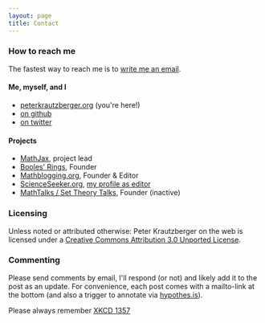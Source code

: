 ```yaml
---
layout: page
title: Contact
---
```



### How to reach me

The fastest way to reach me is to [write me an email](mailto:p.krautzberger@gmail.com).

#### Me, myself, and I

*   [peterkrautzberger.org](http://www.peterkrautzberger.org) (you're here!)
*   [on github](http://github.com/pkra)
*   [on twitter](http://twitter.com/pkrautz)

#### Projects

*   [MathJax](//mathjax.org), project lead
*   [Booles' Rings](http://boolesrings.org), Founder
*   [Mathblogging.org](http://www.mathblogging.org), Founder & Editor
*   [ScienceSeeker.org](http://www.scienceseeker.org), [my profile as editor](http://www.scienceseeker.org/p/about-scienceseeker.html)
*   [MathTalks / Set Theory Talks](http://settheory.mathtalks.org), Founder (inactive)

### Licensing

<span>Unless noted or attributed otherwise: </span><span xmlns:dct="http://purl.org/dc/terms/" property="dct:title">Peter Krautzberger on the web</span> is licensed under a [Creative Commons Attribution 3.0 Unported License](http://creativecommons.org/licenses/by/3.0/deed.en_US).

### Commenting

Please send comments by email, I'll respond (or not) and likely add it to the post as an update. For convenience, each post comes with a mailto-link at the bottom (and also a trigger to annotate via [hypothes.is](hypothes.is)).

Please always remember [XKCD 1357](http://xkcd.com/1357/)
